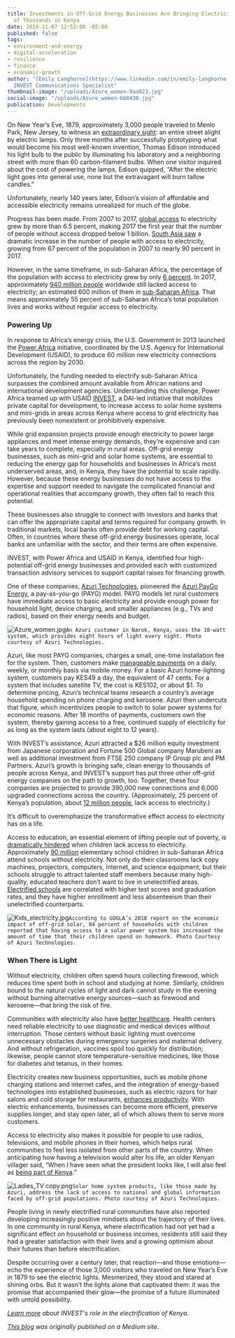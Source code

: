 ```yaml
---
title: Investments in Off-Grid Energy Businesses Are Bringing Electricity to Hundreds
  of Thousands in Kenya
date: 2019-11-07 12:52:00 -05:00
published: false
tags:
- environment-and-energy
- digital-acceleration
- resilience
- finance
- economic-growth
author: "[Emily Langhorne](https://www.linkedin.com/in/emily-langhorne-6307b956/),
  INVEST Communications Specialist"
thumbnail-image: "/uploads/Azure_women-9aa023.jpg"
social-image: "/uploads/Azure_women-bb8430.jpg"
publication: Developments
---
```


On New Year’s Eve, 1879, approximately 3,000 people traveled to Menlo Park, New Jersey, to witness an [extraordinary sight](https://www.history.com/news/when-edison-turned-night-into-day): an entire street alight by electric lamps. Only three months after successfully prototyping what would become his most well-known invention, Thomas Edison introduced his light bulb to the public by illuminating his laboratory and a neighboring street with more than 60 carbon-filament bulbs. When one visitor inquired about the cost of powering the lamps, Edison quipped, “After the electric light goes into general use, none but the extravagant will burn tallow candles.”

Unfortunately, nearly 140 years later, Edison’s vision of affordable and accessible electricity remains unrealized for much of the globe.





Progress has been made. From 2007 to 2017, [global access](https://data.worldbank.org/indicator/eg.elc.accs.zs?end=2017&start=2007) to electricity grew by more than 6.5 percent, making 2017 the first year that the number of people without access dropped below 1 billion. [South Asia saw](https://data.worldbank.org/indicator/EG.ELC.ACCS.ZS?end=2017&locations=8S&start=2007) a dramatic increase in the number of people with access to electricity, growing from 67 percent of the population in 2007 to nearly 90 percent in 2017.

However, in the same timeframe, in sub-Saharan Africa, the percentage of the population with access to electricity grew by only [6 percent](https://data.worldbank.org/indicator/EG.ELC.ACCS.ZS?end=2017&locations=ZG&start=2007). In 2017, approximately [940 million people](https://data.worldbank.org/indicator/eg.elc.accs.zs) worldwide still lacked access to electricity; an estimated 600 million of them in [sub-Saharan Africa](https://data.worldbank.org/indicator/EG.ELC.ACCS.ZS?locations=ZG). That means approximately 55 percent of sub-Saharan Africa’s total population lives and works without regular access to electricity.

### Powering Up

In response to Africa’s energy crisis, the U.S. Government in 2013 launched the [Power Africa](https://www.usaid.gov/powerafrica) initiative, coordinated by the U.S. Agency for International Development (USAID), to produce 60 million new electricity connections across the region by 2030.

Unfortunately, the funding needed to electrify sub-Saharan Africa surpasses the combined amount available from African nations and international development agencies. Understanding this challenge, Power Africa teamed up with USAID [INVEST](https://www.usaid.gov/INVEST), a DAI-led initiative that mobilizes private capital for development, to increase access to solar home systems and mini-grids in areas across Kenya where access to grid electricity has previously been nonexistent or prohibitively expensive.

While grid expansion projects provide enough electricity to power large appliances and meet intense energy demands, they’re expensive and can take years to complete, especially in rural areas. Off-grid energy businesses, such as mini-grid and solar home systems, are essential to reducing the energy gap for households and businesses in Africa’s most underserved areas, and, in Kenya, they have the potential to scale rapidly. However, because these energy businesses do not have access to the expertise and support needed to navigate the complicated financial and operational realities that accompany growth, they often fail to reach this potential.

These businesses also struggle to connect with investors and banks that can offer the appropriate capital and terms required for company growth. In traditional markets, local banks often provide debt for working capital. Often, in countries where these off-grid energy businesses operate, local banks are unfamiliar with the sector, and their terms are often expensive.

INVEST, with Power Africa and USAID in Kenya, identified four high-potential off-grid energy businesses and provided each with customized transaction advisory services to support capital raises for financing growth.

One of these companies, [Azuri Technologies](https://www.azuri-technologies.com/), pioneered the [Azuri PayGo Energy](https://unfccc.int/climate-action/momentum-for-change/financing-for-climate-friendly/azuri-paygo-energy), a pay-as-you-go (PAYG) model. PAYG models let rural customers have immediate access to basic electricity and provide enough power for household light, device charging, and smaller appliances (e.g., TVs and radios), based on their energy needs and budget.

![Azure_women.jpg](/uploads/Azure_women.jpg)`An Azuri customer in Narok, Kenya, uses the 10-watt system, which provides eight hours of light every night. Photo courtesy of Azuri Technologies.`

Azuri, like most PAYG companies, charges a small, one-time installation fee for the system. Then, customers make [manageable payments](https://africabusinesscommunities.com/news/kenya-azuri-apa-insurance-introduce-low-cost-funeral-cover-for-solar-and-off-grid-customers/) on a daily, weekly, or monthly basis via mobile money. For a basic Azuri home-lighting system, customers pay KES49 a day, the equivalent of 47 cents. For a system that includes satellite TV, the cost is KES102, or about $1. To determine pricing, Azuri’s technical teams research a country’s average household spending on phone charging and kerosene. Azuri then undercuts that figure, which incentivizes people to switch to solar power systems for economic reasons. After 18 months of payments, customers own the system, thereby gaining access to a free, continued supply of electricity for as long as the system lasts (about eight to 12 years).

With INVEST’s assistance, Azuri attracted a $26 million equity investment from Japanese corporation and Fortune 500 Global company Marubeni as well as additional investment from FTSE 250 company IP Group plc and PM Partners. Azuri’s growth is bringing safe, clean energy to thousands of people across Kenya, and INVEST’s support has put three other off-grid energy companies on the path to growth, too. Together, these four companies are projected to provide 390,000 new connections and 6,000 upgraded connections across the country. (Approximately, 25 percent of Kenya’s population, about [12 million people](https://kplc.co.ke/content/item/2485/kenya-leads-east-africa-peers-in-access-to-electricity), lack access to electricity.)

It’s difficult to overemphasize the transformative effect access to electricity has on a life.

Access to education, an essential element of lifting people out of poverty, is [dramatically hindered](https://www.borgenmagazine.com/education-needs-electricity/) when children lack access to electricity. Approximately [90 million](https://sustainabledevelopment.un.org/content/documents/1608Electricity%20and%20Education.pdf) elementary school children in sub-Saharan Africa attend schools without electricity. Not only do their classrooms lack copy machines, projectors, computers, internet, and science equipment, but their schools struggle to attract talented staff members because many high-quality, educated teachers don’t want to live in unelectrified areas. [Electrified schools](https://sustainabledevelopment.un.org/content/documents/1608Electricity%20and%20Education.pdf) are correlated with higher test scores and graduation rates, and they have higher enrollment and less absenteeism than their unelectrified counterparts.

![Kids_electricity.jpg](/uploads/Kids_electricity.jpg)`According to GOGLA’s 2018 report on the economic impact of off-grid solar, 84 percent of households with children reported that having access to a solar power system has increased the amount of time that their children spend on homework. Photo Courtesy of Azuri Technologies.`

### When There is Light

Without electricity, children often spend hours collecting firewood, which reduces time spent both in school and studying at home. Similarly, children bound to the natural cycles of light and dark cannot study in the evening without burning alternative energy sources—such as firewood and kerosene—that bring the risk of fire.

Communities with electricity also have [better healthcare](https://www.who.int/sustainable-development/health-sector/health-risks/energy-access/en/). Health centers need reliable electricity to use diagnostic and medical devices without interruption. Those centers without basic lighting must overcome unnecessary obstacles during emergency surgeries and maternal delivery. And without refrigeration, vaccines spoil too quickly for distribution; likewise, people cannot store temperature-sensitive medicines, like those for diabetes and tetanus, in their homes.

Electricity creates new business opportunities, such as mobile phone charging stations and internet cafes, and the integration of energy-based technologies into established businesses, such as electric razors for hair salons and cold storage for restaurants, [enhances productivity](https://www.sciencedirect.com/science/article/pii/S0301421518307365). With electric enhancements, businesses can become more efficient, preserve supplies longer, and stay open later, all of which allows them to serve more customers.

Access to electricity also makes it possible for people to use radios, televisions, and mobile phones in their homes, which helps rural communities to feel less isolated from other parts of the country. When anticipating how having a television would alter his life, an older Kenyan villager said, “When I have seen what the president looks like, I will also feel as [being part of Kenya](https://partner.sciencenorway.no/anthropology-energy-forskningno/life-changes-with-electricity/1426836).”

![Ladies_TV copy.png](/uploads/Ladies_TV%20copy.png)`Solar home system products, like those made by Azuri, address the lack of access to national and global information faced by off-grid populations. Photo courtesy of Azuri Technologies.`

People living in newly electrified rural communities have also reported developing increasingly positive mindsets about the trajectory of their lives. In one community in rural Kenya, where electrification had not yet had a significant effect on household or business incomes, residents still said they had a greater satisfaction with their lives and a growing optimism about their futures than before electrification.

Despite occurring over a century later, that reaction—and those emotions—echo the experience of those 3,000 visitors who traveled on New Year’s Eve in 1879 to see the electric lights. Mesmerized, they stood and stared at shining orbs. But it wasn’t the lights alone that captivated them: it was the promise that accompanied their glow—the promise of a future illuminated with untold possibility.

*[Learn more](https://www.convergence.finance/resource/1NVdsBSAmJKcLwhd5oN0eK/view) about INVEST's role in the electrification of Kenya.*

*[This blog](https://medium.com/@emily_langhorne/investments-in-off-grid-energy-businesses-expand-electricity-to-hundreds-of-thousands-in-kenya-b507c553a38a) was originally published on a Medium site.*